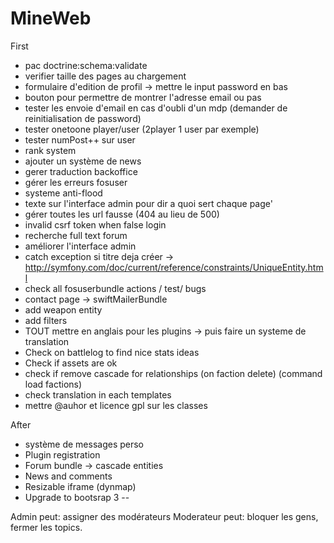 MineWeb
=======

First
  * pac doctrine:schema:validate
  * verifier taille des pages au chargement
  * formulaire d'edition de profil -> mettre le input password en bas
  * bouton pour permettre de montrer l'adresse email ou pas
  * tester les envoie d'email en cas d'oubli d'un mdp (demander de reinitialisation de password)
  * tester onetoone player/user (2player 1 user par exemple)
  * tester numPost++ sur user
  * rank system
  * ajouter un système de news
  * gerer traduction backoffice
  * gérer les erreurs fosuser
  * systeme anti-flood
  * texte sur l'interface admin pour dir a quoi sert chaque page'
  * gérer toutes les url fausse (404 au lieu de 500)
  * invalid csrf token when false login
  * recherche full text forum
  * améliorer l'interface admin
  * catch exception si titre deja créer -> http://symfony.com/doc/current/reference/constraints/UniqueEntity.html
  * check all fosuserbundle actions / test/ bugs
  * contact page -> swiftMailerBundle
  * add weapon entity
  * add filters
  * TOUT mettre en anglais pour les plugins -> puis faire un systeme de translation
  * Check on battlelog to find nice stats ideas
  * Check if assets are ok
  * check if remove cascade for relationships (on faction delete) (command load factions)
  * check translation in each templates
  * mettre @auhor et licence gpl sur les classes

After
  * système de messages perso
  * Plugin registration
  * Forum bundle -> cascade entities
  * News and comments
  * Resizable iframe (dynmap)
  * Upgrade to bootsrap 3
--

Admin peut: assigner des modérateurs
Moderateur peut: bloquer les gens, fermer les topics.




























